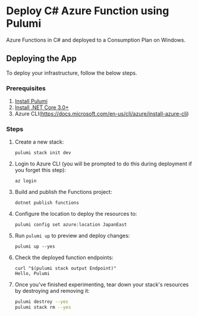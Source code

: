 # Deploy C# Azure Function using Pulumi

Azure Functions in C# and deployed to a Consumption Plan on Windows.

## Deploying the App

To deploy your infrastructure, follow the below steps.

### Prerequisites

1. [Install Pulumi](https://www.pulumi.com/docs/get-started/install/)
2. [Install .NET Core 3.0+](https://dotnet.microsoft.com/download)
3. Azure CLI(https://docs.microsoft.com/en-us/cli/azure/install-azure-cli)

### Steps

1.  Create a new stack:

    ```
    pulumi stack init dev
    ```

1.  Login to Azure CLI (you will be prompted to do this during deployment if you forget this step):

    ```
    az login
    ```

1.  Build and publish the Functions project:

    ```
    dotnet publish functions
    ```

1.  Configure the location to deploy the resources to:

    ```
    pulumi config set azure:location JapanEast
    ```

1.  Run `pulumi up` to preview and deploy changes:

    ```
    pulumi up --yes
    ```

1.  Check the deployed function endpoints:

    ```
    curl "$(pulumi stack output Endpoint)"
    Hello, Pulumi
    ```

1. Once you've finished experimenting, tear down your stack's resources by destroying and removing it:

    ```bash
    pulumi destroy --yes
    pulumi stack rm --yes
    ```
